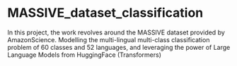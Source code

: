 # MASSIVE_dataset_classification
In this project, the work revolves around the MASSIVE dataset provided by AmazonScience. Modelling the multi-lingual multi-class classification problem of 60 classes and 52 languages, and leveraging the power of Large Language Models from HuggingFace (Transformers)
